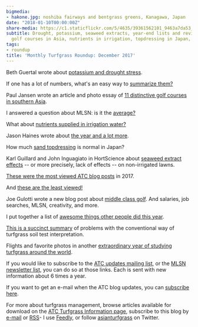 ```yaml
---
bigmedia:
- hakone.jpg: noshiba fairways and bentgrass greens, Kanagawa, Japan
date: "2018-01-10T00:00:00Z"
share-media: https://c1.staticflickr.com/5/4635/39361562101_9463a7da53_b_d.jpg
subtitle: Drought, potassium, seaweed extracts, year-end lists and reviews, unique
  golf courses in Asia, nutrients in irrigation, topdressing in Japan, and more
tags:
- roundup
title: 'Monthly Turfgrass Roundup: December 2017'
---
```


Beth Guertal wrote about [potassium and drought stress](http://www.gcmonline.com/research/2017/12/01/potassium-nitrogen-bermudagrass).

If one has a lot of numbers, what's an easy way to [summarize them?](http://www.asianturfgrass.com/2017-12-01-representing-a-lot-of-numbers/)

Paul Jansen wrote an article and photo essay of [11 distinctive golf courses in southern Asia](https://newzealandgolfdigest.co.nz/southern-asias-11-unique-golf-courses/).

I answered a question about MLSN: is it the [average?](http://www.asianturfgrass.com/2017-12-02-is-mlsn-the-average/)

What about [nutrients supplied in irrigation water?](http://www.asianturfgrass.com/2017-12-04-nutrients-in-irrigation-water/)

Jason Haines wrote about [the year and a lot more](http://www.turfhacker.com/2017/12/2017-oh-places-youll-go.html).

How much [sand topdressing](http://www.asianturfgrass.com/2017-12-20-topdressing-japan/) is normal in Japan?

Karl Guillard and John Inguagiato in HortScience about [seaweed extract effects](http://hortsci.ashspublications.org/content/52/11/1615.short) -- or more precisely, lack of effects -- on non-irrigated lawns.

[These were the most viewed ATC blog posts](http://www.asianturfgrass.com/2017-12-30-top-10-posts-of-2017/) in 2017.

And [these are the least viewed!](http://www.asianturfgrass.com/2017-12-21-ten-posts-no-one-read-2017/)

Joe Gulotti wrote a new blog post about [middle class golf](http://www.thewalkinggreenkeeper.com/2017/12/part-1-keyboard-is-mightier-than-fist.html?m=1). And salaries, job searches, MLSN, creativity, and more.

I put together a list of [awesome things other people did this year](http://www.asianturfgrass.com/2017-12-24-a-non-comprehensive-list-of-awesome-things-other-people-did-in-turfgrass-this-year/).

[This is a succinct summary](http://www.asianturfgrass.com/2017-12-23-fixing-these-issues-in-one-fell-swoop/) of problems with the conventional way of turfgrass soil test interpretation.

Flights and favorite photos in another [extraordinary year of studying turfgrass around the world](http://www.asianturfgrass.com/2017-12-29-flights-and-favorite-turf-photos-2017/).

If you would like to subscribe to the [ATC updates mailing list](http://www.subscribepage.com/atcupdate), or the [MLSN newsletter list](http://www.subscribepage.com/mlsn), you can do so at those links. Each is sent with new information about 6 times a year. 

If you want to get an e-mail when the ATC blog updates, you can [subscribe here](http://www.subscribepage.com/atc_blog_email).

For more about turfgrass management, browse articles available for download on the [ATC Turfgrass Information page](http://www.micahwoods.typepad.com/test_static/turf-information.html), subscribe to this blog by [e-mail](http://www.subscribepage.com/atc_blog_email) or [RSS](http://www.asianturfgrass.com/feed.xml)- I use [Feedly](http://cloud.feedly.com/#welcome), or follow [asianturfgrass](https://twitter.com/asianturfgrass) on Twitter.
